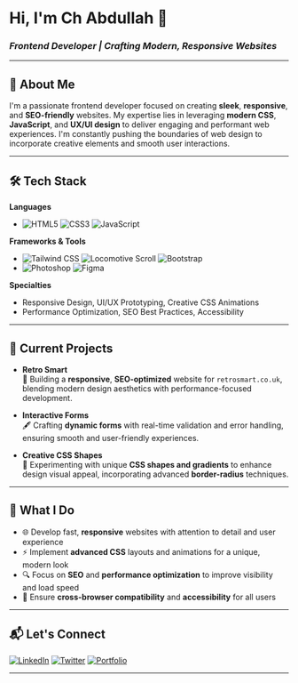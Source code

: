 # Hi, I'm Ch Abdullah 👋  
### *Frontend Developer | Crafting Modern, Responsive Websites*

---

## 🚀 About Me  
I'm a passionate frontend developer focused on creating **sleek**, **responsive**, and **SEO-friendly** websites. My expertise lies in leveraging **modern CSS**, **JavaScript**, and **UX/UI design** to deliver engaging and performant web experiences. I'm constantly pushing the boundaries of web design to incorporate creative elements and smooth user interactions.

---

## 🛠️ Tech Stack  
**Languages**  
- ![HTML5](https://img.shields.io/badge/-HTML5-orange) ![CSS3](https://img.shields.io/badge/-CSS3-blue) ![JavaScript](https://img.shields.io/badge/-JavaScript-yellow)

**Frameworks & Tools**  
- ![Tailwind CSS](https://img.shields.io/badge/-Tailwind%20CSS-38B2AC) ![Locomotive Scroll](https://img.shields.io/badge/-Locomotive%20Scroll-lightgrey) ![Bootstrap](https://img.shields.io/badge/-Bootstrap-563D7C)  
- ![Photoshop](https://img.shields.io/badge/-Photoshop-31A8FF) ![Figma](https://img.shields.io/badge/-Figma-red)

**Specialties**  
- Responsive Design, UI/UX Prototyping, Creative CSS Animations  
- Performance Optimization, SEO Best Practices, Accessibility

---

## 🌟 Current Projects  
- **Retro Smart**  
  🚀 Building a **responsive**, **SEO-optimized** website for `retrosmart.co.uk`, blending modern design aesthetics with performance-focused development.

- **Interactive Forms**  
  🖋️ Crafting **dynamic forms** with real-time validation and error handling, ensuring smooth and user-friendly experiences.

- **Creative CSS Shapes**  
  🎨 Experimenting with unique **CSS shapes and gradients** to enhance design visual appeal, incorporating advanced **border-radius** techniques.

---

## 💼 What I Do  
- 🌐 Develop fast, **responsive** websites with attention to detail and user experience  
- ⚡ Implement **advanced CSS** layouts and animations for a unique, modern look  
- 🔍 Focus on **SEO** and **performance optimization** to improve visibility and load speed  
- 📱 Ensure **cross-browser compatibility** and **accessibility** for all users

---

## 📬 Let's Connect  
[![LinkedIn](https://img.shields.io/badge/-LinkedIn-blue)](https://linkedin.com) [![Twitter](https://img.shields.io/badge/-Twitter-lightblue)](https://twitter.com) [![Portfolio](https://img.shields.io/badge/-Portfolio-black)](https://yourwebsite.com)

---
